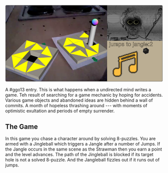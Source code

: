 ![Product of a Disheveled Mind](screenshot.png)

A #ggo13 entry. This is what happens when a undirected mind writes a game. Teh result of searching for a game mechanic by hoping for accidents. Various game objects and abandoned ideas are hidden behind a wall of commits. A month of hopeless thrashing around --- with moments of optimistic exultation and periods of empty surrender.


## The Game
In this game you chase a character around by solving 8-puzzles. You are armed with a Jingleball which triggers a Jangle after a number of Jumps. If the Jangle occurs in the same scene as the Strawman then you earn a point and the level advances. The path of the Jingleball is blocked if its target hole is not a solved 8-puzzle. And the Jangleball fizzles out if it runs out of jumps.
